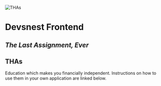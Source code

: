 ![THAs](https://socialify.git.ci/gokulsaraswat/THAs/image?description=1&descriptionEditable=Devsnest%20Take%20Home%20Assignment%20Preceeded%20%20Here%20by%20Me&font=KoHo&forks=1&language=1&logo=https%3A%2F%2Fth.bing.com%2Fth%2Fid%2FOIP.oOBZnIr5PcmdPKO3qeYiRAHaHa%3Fpid%3DImgDet%26rs%3D1&owner=1&pattern=Signal&pulls=1&stargazers=1&theme=Light)
<!-- 
![THAs](https://socialify.git.ci/gokulsaraswat/THAs/image?description=1&descriptionEditable=Devsnest%20Take%20Home%20Assignment%20Preceeded%20%20Here%20by%20Me&font=KoHo&forks=1&language=1&logo=https%3A%2F%2Fth.bing.com%2Fth%2Fid%2FOIP.oOBZnIr5PcmdPKO3qeYiRAHaHa%3Fpid%3DImgDet%26rs%3D1&owner=1&pattern=Overlapping%20Hexagons&stargazers=1&theme=Dark) -->

# Devsnest Frontend
## _The Last Assignment, Ever_

## THAs
Education which makes you financially independent.
Instructions on how to use them in your own application are linked below.

<!-- 
| Plugin | README |
| ------ | ------ |
| Dropbox | [plugins/dropbox/README.md][PlDb] |
| GitHub | [plugins/github/README.md][PlGh] |
| Google Drive | [plugins/googledrive/README.md][PlGd] |
| OneDrive | [plugins/onedrive/README.md][PlOd] |
| Medium | [plugins/medium/README.md][PlMe] |
| Google Analytics | [plugins/googleanalytics/README.md][PlGa] |

 -->
